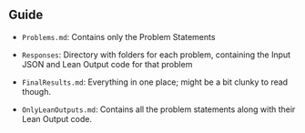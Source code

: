 ## Guide

- `Problems.md`: Contains only the Problem Statements

- `Responses`: Directory with folders for each problem, containing the Input JSON and Lean Output code for that problem

- `FinalResults.md`: Everything in one place; might be a bit clunky to read though.

- `OnlyLeanOutputs.md`: Contains all the problem statements along with their Lean Output code.